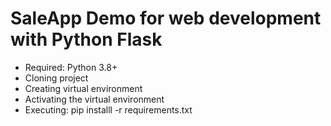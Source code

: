 # SaleApp Demo for web development with Python Flask
* Required: Python 3.8+
* Cloning project
* Creating virtual environment
* Activating the virtual environment
* Executing: pip installl -r requirements.txt
